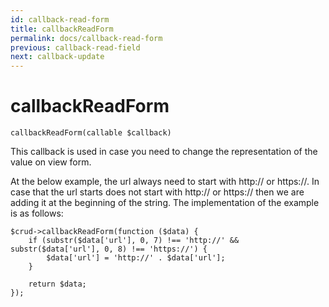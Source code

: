 ```yaml
---
id: callback-read-form
title: callbackReadForm
permalink: docs/callback-read-form
previous: callback-read-field
next: callback-update
---
```


# callbackReadForm


<pre><code class="php">callbackReadForm(callable $callback)</code></pre>
This callback is used in case you need to change the representation of the value on view form.

At the below example, the url always need to start with http:// or https://. In case that the url starts does not start with http:// or https:// then we are adding it at the beginning of the string. The implementation of the example is as follows:
<pre><code class="php">$crud->callbackReadForm(function ($data) {
    if (substr($data['url'], 0, 7) !== 'http://' && substr($data['url'], 0, 8) !== 'https://') {
        $data['url'] = 'http://' . $data['url'];
    }

    return $data;
});</code></pre>